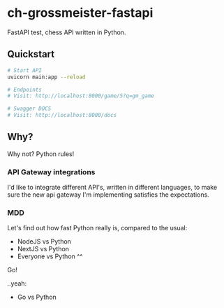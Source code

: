# ch-grossmeister-fastapi

FastAPI test, chess API written in Python.

## Quickstart

```bash
# Start API
uvicorn main:app --reload

# Endpoints
# Visit: http://localhost:8000/game/5?q=gm_game

# Swagger DOCS
# Visit: http://localhost:8000/docs

```

## Why?

Why not? Python rules!

### API Gateway integrations

I'd like to integrate different API's, written in different languages, to make sure the new api gateway I'm implementing satisfies the expectations.

### MDD

Let's find out how fast Python really is, compared to the usual:

- NodeJS vs Python
- NextJS vs Python
- Everyone vs Python ^^

Go!

..yeah:

- Go vs Python
